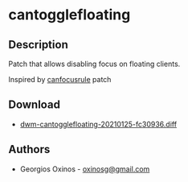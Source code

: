cantogglefloating
============

Description
-----------
Patch that allows disabling focus on floating clients.

Inspired by [canfocusrule](https://dwm.suckless.org/patches/canfocusrule/) patch

Download
--------
* [dwm-cantogglefloating-20210125-fc30936.diff](dwm-cantogglefloating-20210125-fc30936.diff)

Authors
-------
* Georgios Oxinos - <oxinosg@gmail.com>

